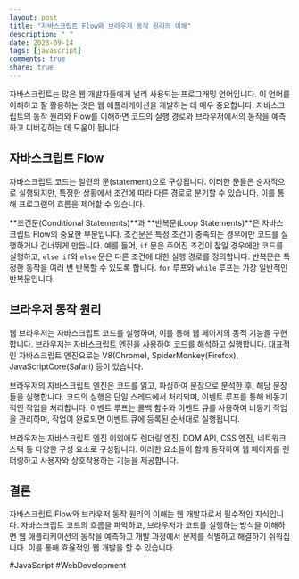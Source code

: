 ```yaml
---
layout: post
title: "자바스크립트 Flow와 브라우저 동작 원리의 이해"
description: " "
date: 2023-09-14
tags: [javascript]
comments: true
share: true
---
```


자바스크립트는 많은 웹 개발자들에게 널리 사용되는 프로그래밍 언어입니다. 이 언어를 이해하고 잘 활용하는 것은 웹 애플리케이션을 개발하는 데 매우 중요합니다. 자바스크립트의 동작 원리와 Flow를 이해하면 코드의 실행 경로와 브라우저에서의 동작을 예측하고 디버깅하는 데 도움이 됩니다.

## 자바스크립트 Flow

자바스크립트 코드는 일련의 문(statement)으로 구성됩니다. 이러한 문들은 순차적으로 실행되지만, 특정한 상황에서 조건에 따라 다른 경로로 분기할 수 있습니다. 이를 통해 프로그램의 흐름을 제어할 수 있습니다.

**조건문(Conditional Statements)**과 **반복문(Loop Statements)**은 자바스크립트 Flow의 중요한 부분입니다. 조건문은 특정 조건이 충족되는 경우에만 코드를 실행하거나 건너뛰게 만듭니다. 예를 들어, `if` 문은 주어진 조건이 참일 경우에만 코드를 실행하고, `else if`와 `else` 문은 다른 조건에 대한 실행 경로를 정의합니다. 반복문은 특정한 동작을 여러 번 반복할 수 있도록 합니다. `for` 루프와 `while` 루프는 가장 일반적인 반복문입니다.

## 브라우저 동작 원리

웹 브라우저는 자바스크립트 코드를 실행하며, 이를 통해 웹 페이지의 동적 기능을 구현합니다. 브라우저는 자바스크립트 엔진을 사용하여 코드를 해석하고 실행합니다. 대표적인 자바스크립트 엔진으로는 V8(Chrome), SpiderMonkey(Firefox), JavaScriptCore(Safari) 등이 있습니다.

브라우저의 자바스크립트 엔진은 코드를 읽고, 파싱하여 문장으로 분석한 후, 해당 문장들을 실행합니다. 코드의 실행은 단일 스레드에서 처리되며, 이벤트 루프를 통해 비동기적인 작업을 처리합니다. 이벤트 루프는 콜백 함수와 이벤트 큐를 사용하여 비동기 작업을 관리하며, 작업이 완료되면 이벤트 큐에 등록된 순서대로 실행됩니다.

브라우저는 자바스크립트 엔진 이외에도 렌더링 엔진, DOM API, CSS 엔진, 네트워크 스택 등 다양한 구성 요소로 구성됩니다. 이러한 요소들이 함께 동작하여 웹 페이지를 렌더링하고 사용자와 상호작용하는 기능을 제공합니다.

## 결론

자바스크립트 Flow와 브라우저 동작 원리의 이해는 웹 개발자로서 필수적인 지식입니다. 자바스크립트 코드의 흐름을 파악하고, 브라우저가 코드를 실행하는 방식을 이해하면 웹 애플리케이션의 동작을 예측하고 개발 과정에서 문제를 식별하고 해결하기 쉬워집니다. 이를 통해 효율적인 웹 개발을 할 수 있습니다.

#JavaScript #WebDevelopment